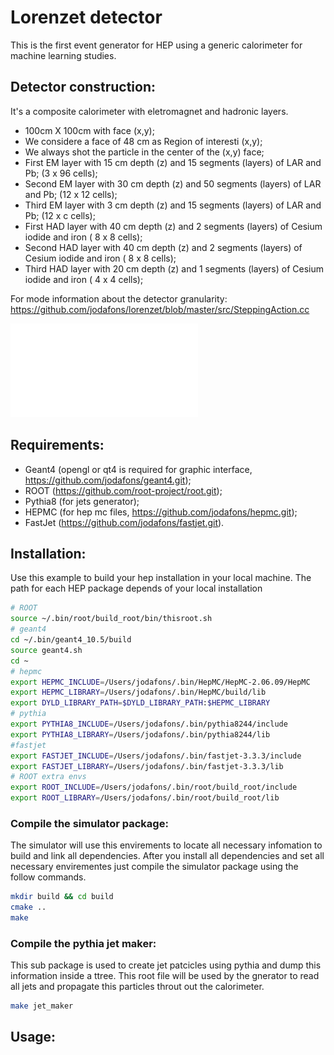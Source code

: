# Lorenzet detector

This is the first event generator for HEP using a generic calorimeter for machine
learning studies.



## Detector construction:

It's a composite calorimeter with eletromagnet and hadronic layers. 

- 100cm X 100cm with face (x,y);
- We considere a face of 48 cm as Region of interesti (x,y);
- We always shot the particle in the center of the (x,y) face;
- First EM layer with 15 cm depth (z) and 15 segments (layers) of LAR and Pb; (3 x 96 cells);
- Second EM layer with 30 cm depth (z) and 50 segments (layers) of LAR and Pb; (12 x 12 cells);
- Third EM layer with 3 cm depth (z) and 15 segments (layers) of LAR and Pb; (12 x c cells);
- First HAD layer with 40 cm depth (z) and 2 segments (layers) of Cesium iodide and iron ( 8 x 8 cells); 
- Second HAD layer with 40 cm depth (z) and 2 segments (layers) of Cesium iodide and iron ( 8 x 8 cells); 
- Third HAD layer with 20 cm depth (z) and 1 segments (layers) of Cesium iodide and iron ( 4 x 4 cells); 

For mode information about the detector granularity: https://github.com/jodafons/lorenzet/blob/master/src/SteppingAction.cc


![2D shower in the calorimeter](/docs/lateral_view_jets.pdf)


## Requirements:

- Geant4 (opengl or qt4 is required for graphic interface, https://github.com/jodafons/geant4.git);
- ROOT (https://github.com/root-project/root.git);
- Pythia8 (for jets generator);
- HEPMC (for hep mc files, https://github.com/jodafons/hepmc.git);
- FastJet (https://github.com/jodafons/fastjet.git).


## Installation:

Use this example to build your hep installation in your local machine.
The path for each HEP package depends of your local installation


```bash
# ROOT
source ~/.bin/root/build_root/bin/thisroot.sh
# geant4
cd ~/.bin/geant4_10.5/build
source geant4.sh
cd ~
# hepmc
export HEPMC_INCLUDE=/Users/jodafons/.bin/HepMC/HepMC-2.06.09/HepMC
export HEPMC_LIBRARY=/Users/jodafons/.bin/HepMC/build/lib
export DYLD_LIBRARY_PATH=$DYLD_LIBRARY_PATH:$HEPMC_LIBRARY
# pythia
export PYTHIA8_INCLUDE=/Users/jodafons/.bin/pythia8244/include
export PYTHIA8_LIBRARY=/Users/jodafons/.bin/pythia8244/lib
#fastjet
export FASTJET_INCLUDE=/Users/jodafons/.bin/fastjet-3.3.3/include
export FASTJET_LIBRARY=/Users/jodafons/.bin/fastjet-3.3.3/lib
# ROOT extra envs
export ROOT_INCLUDE=/Users/jodafons/.bin/root/build_root/include
export ROOT_LIBRARY=/Users/jodafons/.bin/root/build_root/lib
```

### Compile the simulator package:

The simulator will use this envirements to locate all necessary infomation to build and
link all dependencies. After you install all dependencies and set all necessary envirementes 
just compile the simulator package using the follow commands.


```bash
mkdir build && cd build
cmake ..
make
```

### Compile the pythia jet maker:

This sub package is used to create jet patcicles using pythia and dump this information
inside a ttree. This root file will be used by the gnerator to read all jets and propagate
this particles throut out the calorimeter.

```bash
make jet_maker
```


## Usage:



